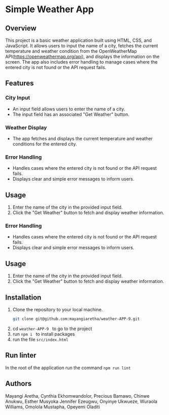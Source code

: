 # Simple Weather App

## Overview

This project is a basic weather application built using HTML, CSS, and JavaScript. It allows users to input the name of a city, fetches the current temperature and weather condition from the OpenWeatherMap API(https://openweathermap.org/api), and displays the information on the screen. The app also includes error handling to manage cases where the entered city is not found or the API request fails.

## Features

### City Input

- An input field allows users to enter the name of a city.
- The input field has an associated "Get Weather" button.

### Weather Display

- The app fetches and displays the current temperature and weather conditions for the entered city.

### Error Handling

- Handles cases where the entered city is not found or the API request fails.
- Displays clear and simple error messages to inform users.

## Usage

1. Enter the name of the city in the provided input field.
2. Click the "Get Weather" button to fetch and display weather information.

### Error Handling

- Handles cases where the entered city is not found or the API request fails.
- Displays clear and simple error messages to inform users.

## Usage

1. Enter the name of the city in the provided input field.
2. Click the "Get Weather" button to fetch and display weather information.


## Installation

1. Clone the repository to your local machine.
   ```bash
   git clone git@github.com:mayangiaretha/weather-APP-9.git

3. cd `weather-APP-9 ` to go to the project
4. run `npm i ` to install packages
5. run the file `src/index.html`

## Run linter
In the root of the application run the command `npm run lint`

## Authors
Mayangi Aretha,
Cynthia Ekhomwandolor,
Precious Bamawo,
Chinwe Anukwu,
Esther Musyoka
Jennifer Ezeugwu,
Onyinye Ukwueze,
Wuraola Williams,
Omolola Mustapha,
Opeyemi Oladiti
